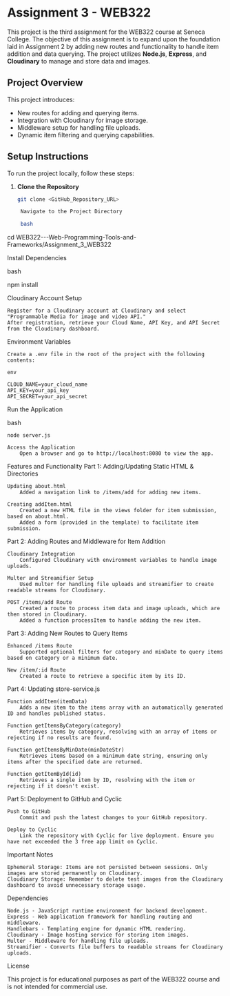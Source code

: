 # Assignment 3 - WEB322

This project is the third assignment for the WEB322 course at Seneca College. The objective of this assignment is to expand upon the foundation laid in Assignment 2 by adding new routes and functionality to handle item addition and data querying. The project utilizes **Node.js**, **Express**, and **Cloudinary** to manage and store data and images.

## Project Overview

This project introduces:
- New routes for adding and querying items.
- Integration with Cloudinary for image storage.
- Middleware setup for handling file uploads.
- Dynamic item filtering and querying capabilities.

## Setup Instructions

To run the project locally, follow these steps:

1. **Clone the Repository**
   ```bash
   git clone <GitHub_Repository_URL>

    Navigate to the Project Directory

    bash

cd WEB322---Web-Programming-Tools-and-Frameworks/Assignment_3_WEB322

Install Dependencies

bash

npm install

Cloudinary Account Setup

    Register for a Cloudinary account at Cloudinary and select "Programmable Media for image and video API."
    After registration, retrieve your Cloud Name, API Key, and API Secret from the Cloudinary dashboard.

Environment Variables

    Create a .env file in the root of the project with the following contents:

    env

    CLOUD_NAME=your_cloud_name
    API_KEY=your_api_key
    API_SECRET=your_api_secret

Run the Application

bash

    node server.js

    Access the Application
        Open a browser and go to http://localhost:8080 to view the app.

Features and Functionality
Part 1: Adding/Updating Static HTML & Directories

    Updating about.html
        Added a navigation link to /items/add for adding new items.

    Creating addItem.html
        Created a new HTML file in the views folder for item submission, based on about.html.
        Added a form (provided in the template) to facilitate item submission.

Part 2: Adding Routes and Middleware for Item Addition

    Cloudinary Integration
        Configured Cloudinary with environment variables to handle image uploads.

    Multer and Streamifier Setup
        Used multer for handling file uploads and streamifier to create readable streams for Cloudinary.

    POST /items/add Route
        Created a route to process item data and image uploads, which are then stored in Cloudinary.
        Added a function processItem to handle adding the new item.

Part 3: Adding New Routes to Query Items

    Enhanced /items Route
        Supported optional filters for category and minDate to query items based on category or a minimum date.

    New /item/:id Route
        Created a route to retrieve a specific item by its ID.

Part 4: Updating store-service.js

    Function addItem(itemData)
        Adds a new item to the items array with an automatically generated ID and handles published status.

    Function getItemsByCategory(category)
        Retrieves items by category, resolving with an array of items or rejecting if no results are found.

    Function getItemsByMinDate(minDateStr)
        Retrieves items based on a minimum date string, ensuring only items after the specified date are returned.

    Function getItemById(id)
        Retrieves a single item by ID, resolving with the item or rejecting if it doesn't exist.

Part 5: Deployment to GitHub and Cyclic

    Push to GitHub
        Commit and push the latest changes to your GitHub repository.

    Deploy to Cyclic
        Link the repository with Cyclic for live deployment. Ensure you have not exceeded the 3 free app limit on Cyclic.

Important Notes

    Ephemeral Storage: Items are not persisted between sessions. Only images are stored permanently on Cloudinary.
    Cloudinary Storage: Remember to delete test images from the Cloudinary dashboard to avoid unnecessary storage usage.

Dependencies

    Node.js - JavaScript runtime environment for backend development.
    Express - Web application framework for handling routing and middleware.
    Handlebars - Templating engine for dynamic HTML rendering.
    Cloudinary - Image hosting service for storing item images.
    Multer - Middleware for handling file uploads.
    Streamifier - Converts file buffers to readable streams for Cloudinary uploads.

License

This project is for educational purposes as part of the WEB322 course and is not intended for commercial use.
